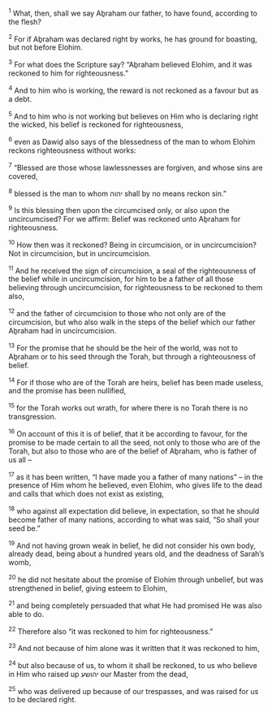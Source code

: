 <sup>1</sup> What, then, shall we say Aḇraham our father, to have found, according to the flesh?

<sup>2</sup> For if Aḇraham was declared right by works, he has ground for boasting, but not before Elohim.

<sup>3</sup> For what does the Scripture say? “Aḇraham believed Elohim, and it was reckoned to him for righteousness.”

<sup>4</sup> And to him who is working, the reward is not reckoned as a favour but as a debt.

<sup>5</sup> And to him who is not working but believes on Him who is declaring right the wicked, his belief is reckoned for righteousness,

<sup>6</sup> even as Dawiḏ also says of the blessedness of the man to whom Elohim reckons righteousness without works:

<sup>7</sup> “Blessed are those whose lawlessnesses are forgiven, and whose sins are covered,

<sup>8</sup> blessed is the man to whom יהוה shall by no means reckon sin.”

<sup>9</sup> Is this blessing then upon the circumcised only, or also upon the uncircumcised? For we affirm: Belief was reckoned unto Aḇraham for righteousness.

<sup>10</sup> How then was it reckoned? Being in circumcision, or in uncircumcision? Not in circumcision, but in uncircumcision.

<sup>11</sup> And he received the sign of circumcision, a seal of the righteousness of the belief while in uncircumcision, for him to be a father of all those believing through uncircumcision, for righteousness to be reckoned to them also,

<sup>12</sup> and the father of circumcision to those who not only are of the circumcision, but who also walk in the steps of the belief which our father Aḇraham had in uncircumcision.

<sup>13</sup> For the promise that he should be the heir of the world, was not to Aḇraham or to his seed through the Torah, but through a righteousness of belief.

<sup>14</sup> For if those who are of the Torah are heirs, belief has been made useless, and the promise has been nullified,

<sup>15</sup> for the Torah works out wrath, for where there is no Torah there is no transgression.

<sup>16</sup> On account of this it is of belief, that it be according to favour, for the promise to be made certain to all the seed, not only to those who are of the Torah, but also to those who are of the belief of Aḇraham, who is father of us all –

<sup>17</sup> as it has been written, “I have made you a father of many nations” – in the presence of Him whom he believed, even Elohim, who gives life to the dead and calls that which does not exist as existing,

<sup>18</sup> who against all expectation did believe, in expectation, so that he should become father of many nations, according to what was said, “So shall your seed be.”

<sup>19</sup> And not having grown weak in belief, he did not consider his own body, already dead, being about a hundred years old, and the deadness of Sarah’s womb,

<sup>20</sup> he did not hesitate about the promise of Elohim through unbelief, but was strengthened in belief, giving esteem to Elohim,

<sup>21</sup> and being completely persuaded that what He had promised He was also able to do.

<sup>22</sup> Therefore also “it was reckoned to him for righteousness.”

<sup>23</sup> And not because of him alone was it written that it was reckoned to him,

<sup>24</sup> but also because of us, to whom it shall be reckoned, to us who believe in Him who raised up יהושע our Master from the dead,

<sup>25</sup> who was delivered up because of our trespasses, and was raised for us to be declared right.

